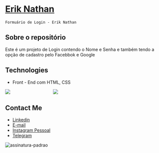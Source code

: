  # <a href="https://beacons.ai/eriknathan_">Erik Nathan</a>
 
 ```sh# login-formulario
 Formuário de Login - Erik Nathan
```
 
## Sobre o repositório
Este é um projeto de Login contendo o Nome e Senha e também tendo a opção de cadastro pelo Facebbok e Google
<br>

## Technologies
- Front - End com HTML, CSS

<div class="box">
    <img src="https://seeklogo.com/images/H/html5-logo-EF92D240D7-seeklogo.com.png"/>
</div>
<div class="box">
    <img src="https://seeklogo.com/images/C/css3-logo-8724075274-seeklogo.com.png.jpg"/>
</div>

<style>
div.box {
	width: 150px;
	display: inline-block;
}
</style>

##  Contact Me
- <a href="https://www.linkedin.com/in/erik-nathan-827b6b203/">Linkedin</a>
- <a href="mailto:eriknathan.contato@gmail.com">E-mail</a>
- <a href="https://instagram.com/eriknathan_">Instagram Pessoal</a>
- <a href="https://t.me/eriknathan">Telegram</a>
</div>

![assinatura-padrao](https://user-images.githubusercontent.com/77215294/104212899-7e4d3400-5414-11eb-86f0-da65f37c1223.png)

